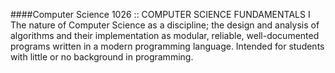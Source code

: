 ####Computer Science 1026 :: COMPUTER SCIENCE FUNDAMENTALS I
The nature of Computer Science as a discipline; the design and analysis of algorithms and their implementation as modular, reliable, well-documented programs written in a modern programming language. Intended for students with little or no background in programming.
